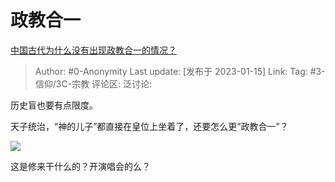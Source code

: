 # 政教合一
[中国古代为什么没有出现政教合一的情况？](https://www.zhihu.com/question/347531465/answer/2845770642)

> Author: #0-Anonymity
> Last update: [发布于 2023-01-15]
> Link:
> Tag: #3-信仰/3C-宗教
> 评论区:
> 泛讨论:

历史盲也要有点限度。

天子统治，“神的儿子”都直接在皇位上坐着了，还要怎么更“政教合一”？

![](https://pica.zhimg.com/50/v2-bbca1a79ed1c80278a8524848333aae5_720w.jpg?source=1940ef5c)

这是修来干什么的？开演唱会的么？
